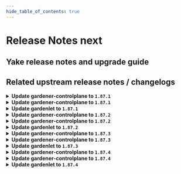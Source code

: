 ```yaml
---
hide_table_of_contents: true
---
```


# Release Notes next

## Yake release notes and upgrade guide

## Related upstream release notes / changelogs


<details>
<summary><b>Update gardener-controlplane to <code>1.87.1</code></b></summary>

# [gardener/gardener]

## 🐛 Bug Fixes

- `[OPERATOR]` A regression is fixed that led to unnecessary and repetitive updates in the `status.constraints[].last{Update,Transition}Time` fields of the shoot. In larger Gardener installations, these superfluous updates could have resulted in significant excess network traffic, particularly between the `gardener-apiserver` and the `gardenlet`s in the seeds. by @istvanballok [#9086]
- `[USER]` Fixed an issue which prevented project admins and viewers from creating read-only kubeconfigs (via the `shoots/viewerkubeconfig` subresource). by @petersutter [#9083]

## Docker Images
- admission-controller: `europe-docker.pkg.dev/gardener-project/releases/gardener/admission-controller:v1.87.1`
- apiserver: `europe-docker.pkg.dev/gardener-project/releases/gardener/apiserver:v1.87.1`
- controller-manager: `europe-docker.pkg.dev/gardener-project/releases/gardener/controller-manager:v1.87.1`
- gardenlet: `europe-docker.pkg.dev/gardener-project/releases/gardener/gardenlet:v1.87.1`
- node-agent: `europe-docker.pkg.dev/gardener-project/releases/gardener/node-agent:v1.87.1`
- operator: `europe-docker.pkg.dev/gardener-project/releases/gardener/operator:v1.87.1`
- resource-manager: `europe-docker.pkg.dev/gardener-project/releases/gardener/resource-manager:v1.87.1`
- scheduler: `europe-docker.pkg.dev/gardener-project/releases/gardener/scheduler:v1.87.1`


</details>

<details>
<summary><b>Update gardener-controlplane to <code>1.87.1</code></b></summary>

# [gardener/gardener]

## 🐛 Bug Fixes

- `[OPERATOR]` A regression is fixed that led to unnecessary and repetitive updates in the `status.constraints[].last{Update,Transition}Time` fields of the shoot. In larger Gardener installations, these superfluous updates could have resulted in significant excess network traffic, particularly between the `gardener-apiserver` and the `gardenlet`s in the seeds. by @istvanballok [#9086]
- `[USER]` Fixed an issue which prevented project admins and viewers from creating read-only kubeconfigs (via the `shoots/viewerkubeconfig` subresource). by @petersutter [#9083]

## Docker Images
- admission-controller: `europe-docker.pkg.dev/gardener-project/releases/gardener/admission-controller:v1.87.1`
- apiserver: `europe-docker.pkg.dev/gardener-project/releases/gardener/apiserver:v1.87.1`
- controller-manager: `europe-docker.pkg.dev/gardener-project/releases/gardener/controller-manager:v1.87.1`
- gardenlet: `europe-docker.pkg.dev/gardener-project/releases/gardener/gardenlet:v1.87.1`
- node-agent: `europe-docker.pkg.dev/gardener-project/releases/gardener/node-agent:v1.87.1`
- operator: `europe-docker.pkg.dev/gardener-project/releases/gardener/operator:v1.87.1`
- resource-manager: `europe-docker.pkg.dev/gardener-project/releases/gardener/resource-manager:v1.87.1`
- scheduler: `europe-docker.pkg.dev/gardener-project/releases/gardener/scheduler:v1.87.1`


</details>

<details>
<summary><b>Update gardenlet to <code>1.87.1</code></b></summary>

# [gardener/gardener]

## 🐛 Bug Fixes

- `[OPERATOR]` A regression is fixed that led to unnecessary and repetitive updates in the `status.constraints[].last{Update,Transition}Time` fields of the shoot. In larger Gardener installations, these superfluous updates could have resulted in significant excess network traffic, particularly between the `gardener-apiserver` and the `gardenlet`s in the seeds. by @istvanballok [#9086]
- `[USER]` Fixed an issue which prevented project admins and viewers from creating read-only kubeconfigs (via the `shoots/viewerkubeconfig` subresource). by @petersutter [#9083]

## Docker Images
- admission-controller: `europe-docker.pkg.dev/gardener-project/releases/gardener/admission-controller:v1.87.1`
- apiserver: `europe-docker.pkg.dev/gardener-project/releases/gardener/apiserver:v1.87.1`
- controller-manager: `europe-docker.pkg.dev/gardener-project/releases/gardener/controller-manager:v1.87.1`
- gardenlet: `europe-docker.pkg.dev/gardener-project/releases/gardener/gardenlet:v1.87.1`
- node-agent: `europe-docker.pkg.dev/gardener-project/releases/gardener/node-agent:v1.87.1`
- operator: `europe-docker.pkg.dev/gardener-project/releases/gardener/operator:v1.87.1`
- resource-manager: `europe-docker.pkg.dev/gardener-project/releases/gardener/resource-manager:v1.87.1`
- scheduler: `europe-docker.pkg.dev/gardener-project/releases/gardener/scheduler:v1.87.1`


</details>

<details>
<summary><b>Update gardener-controlplane to <code>1.87.2</code></b></summary>

# [gardener/gardener]

## 🐛 Bug Fixes

- `[USER]` The `worker.gardener.cloud/kubernetes-version` is now correctly maintained as label on `Node`s (instead of an annotation) when the `UseGardenerNodeAgent` feature gate is turned on. by @rfranzke [#9111]

## Docker Images
- gardener: `europe-docker.pkg.dev/gardener-project/releases/gardener/admission-controller:v1.87.2`
- gardener: `europe-docker.pkg.dev/gardener-project/releases/gardener/apiserver:v1.87.2`
- gardener: `europe-docker.pkg.dev/gardener-project/releases/gardener/controller-manager:v1.87.2`
- gardener: `europe-docker.pkg.dev/gardener-project/releases/gardener/gardenlet:v1.87.2`
- gardener: `europe-docker.pkg.dev/gardener-project/releases/gardener/node-agent:v1.87.2`
- gardener: `europe-docker.pkg.dev/gardener-project/releases/gardener/operator:v1.87.2`
- gardener: `europe-docker.pkg.dev/gardener-project/releases/gardener/resource-manager:v1.87.2`
- gardener: `europe-docker.pkg.dev/gardener-project/releases/gardener/scheduler:v1.87.2`


</details>

<details>
<summary><b>Update gardener-controlplane to <code>1.87.2</code></b></summary>

# [gardener/gardener]

## 🐛 Bug Fixes

- `[USER]` The `worker.gardener.cloud/kubernetes-version` is now correctly maintained as label on `Node`s (instead of an annotation) when the `UseGardenerNodeAgent` feature gate is turned on. by @rfranzke [#9111]

## Docker Images
- gardener: `europe-docker.pkg.dev/gardener-project/releases/gardener/admission-controller:v1.87.2`
- gardener: `europe-docker.pkg.dev/gardener-project/releases/gardener/apiserver:v1.87.2`
- gardener: `europe-docker.pkg.dev/gardener-project/releases/gardener/controller-manager:v1.87.2`
- gardener: `europe-docker.pkg.dev/gardener-project/releases/gardener/gardenlet:v1.87.2`
- gardener: `europe-docker.pkg.dev/gardener-project/releases/gardener/node-agent:v1.87.2`
- gardener: `europe-docker.pkg.dev/gardener-project/releases/gardener/operator:v1.87.2`
- gardener: `europe-docker.pkg.dev/gardener-project/releases/gardener/resource-manager:v1.87.2`
- gardener: `europe-docker.pkg.dev/gardener-project/releases/gardener/scheduler:v1.87.2`


</details>

<details>
<summary><b>Update gardenlet to <code>1.87.2</code></b></summary>

# [gardener/gardener]

## 🐛 Bug Fixes

- `[USER]` The `worker.gardener.cloud/kubernetes-version` is now correctly maintained as label on `Node`s (instead of an annotation) when the `UseGardenerNodeAgent` feature gate is turned on. by @rfranzke [#9111]

## Docker Images
- gardener: `europe-docker.pkg.dev/gardener-project/releases/gardener/admission-controller:v1.87.2`
- gardener: `europe-docker.pkg.dev/gardener-project/releases/gardener/apiserver:v1.87.2`
- gardener: `europe-docker.pkg.dev/gardener-project/releases/gardener/controller-manager:v1.87.2`
- gardener: `europe-docker.pkg.dev/gardener-project/releases/gardener/gardenlet:v1.87.2`
- gardener: `europe-docker.pkg.dev/gardener-project/releases/gardener/node-agent:v1.87.2`
- gardener: `europe-docker.pkg.dev/gardener-project/releases/gardener/operator:v1.87.2`
- gardener: `europe-docker.pkg.dev/gardener-project/releases/gardener/resource-manager:v1.87.2`
- gardener: `europe-docker.pkg.dev/gardener-project/releases/gardener/scheduler:v1.87.2`


</details>

<details>
<summary><b>Update gardener-controlplane to <code>1.87.3</code></b></summary>

# [gardener/gardener]

## 🐛 Bug Fixes

- `[USER]` The `kube-apiserver` deployment is annotated to mark the completion of labeling the resources for encrytion so that this step is not repeated in case the "label removal" step fails and resources are partially without the label. by @shafeeqes [#9148]
- `[OPERATOR]` A bug has been fixed which was preventing `valitail` systemd services on shoot workers from starting when the `UseGardenerNodeAgent` feature gate is enabled. by @oliver-goetz [#9150]
## 🏃 Others

- `[OPERATOR]` `nginx-ingress-controller` image is updated to `v1.9.6`. by @shafeeqes [#9133]

## Docker Images
- admission-controller: `europe-docker.pkg.dev/gardener-project/releases/gardener/admission-controller:v1.87.3`
- apiserver: `europe-docker.pkg.dev/gardener-project/releases/gardener/apiserver:v1.87.3`
- controller-manager: `europe-docker.pkg.dev/gardener-project/releases/gardener/controller-manager:v1.87.3`
- gardenlet: `europe-docker.pkg.dev/gardener-project/releases/gardener/gardenlet:v1.87.3`
- node-agent: `europe-docker.pkg.dev/gardener-project/releases/gardener/node-agent:v1.87.3`
- operator: `europe-docker.pkg.dev/gardener-project/releases/gardener/operator:v1.87.3`
- resource-manager: `europe-docker.pkg.dev/gardener-project/releases/gardener/resource-manager:v1.87.3`
- scheduler: `europe-docker.pkg.dev/gardener-project/releases/gardener/scheduler:v1.87.3`


</details>

<details>
<summary><b>Update gardener-controlplane to <code>1.87.3</code></b></summary>

# [gardener/gardener]

## 🐛 Bug Fixes

- `[USER]` The `kube-apiserver` deployment is annotated to mark the completion of labeling the resources for encrytion so that this step is not repeated in case the "label removal" step fails and resources are partially without the label. by @shafeeqes [#9148]
- `[OPERATOR]` A bug has been fixed which was preventing `valitail` systemd services on shoot workers from starting when the `UseGardenerNodeAgent` feature gate is enabled. by @oliver-goetz [#9150]
## 🏃 Others

- `[OPERATOR]` `nginx-ingress-controller` image is updated to `v1.9.6`. by @shafeeqes [#9133]

## Docker Images
- admission-controller: `europe-docker.pkg.dev/gardener-project/releases/gardener/admission-controller:v1.87.3`
- apiserver: `europe-docker.pkg.dev/gardener-project/releases/gardener/apiserver:v1.87.3`
- controller-manager: `europe-docker.pkg.dev/gardener-project/releases/gardener/controller-manager:v1.87.3`
- gardenlet: `europe-docker.pkg.dev/gardener-project/releases/gardener/gardenlet:v1.87.3`
- node-agent: `europe-docker.pkg.dev/gardener-project/releases/gardener/node-agent:v1.87.3`
- operator: `europe-docker.pkg.dev/gardener-project/releases/gardener/operator:v1.87.3`
- resource-manager: `europe-docker.pkg.dev/gardener-project/releases/gardener/resource-manager:v1.87.3`
- scheduler: `europe-docker.pkg.dev/gardener-project/releases/gardener/scheduler:v1.87.3`


</details>

<details>
<summary><b>Update gardenlet to <code>1.87.3</code></b></summary>

# [gardener/gardener]

## 🐛 Bug Fixes

- `[USER]` The `kube-apiserver` deployment is annotated to mark the completion of labeling the resources for encrytion so that this step is not repeated in case the "label removal" step fails and resources are partially without the label. by @shafeeqes [#9148]
- `[OPERATOR]` A bug has been fixed which was preventing `valitail` systemd services on shoot workers from starting when the `UseGardenerNodeAgent` feature gate is enabled. by @oliver-goetz [#9150]
## 🏃 Others

- `[OPERATOR]` `nginx-ingress-controller` image is updated to `v1.9.6`. by @shafeeqes [#9133]

## Docker Images
- admission-controller: `europe-docker.pkg.dev/gardener-project/releases/gardener/admission-controller:v1.87.3`
- apiserver: `europe-docker.pkg.dev/gardener-project/releases/gardener/apiserver:v1.87.3`
- controller-manager: `europe-docker.pkg.dev/gardener-project/releases/gardener/controller-manager:v1.87.3`
- gardenlet: `europe-docker.pkg.dev/gardener-project/releases/gardener/gardenlet:v1.87.3`
- node-agent: `europe-docker.pkg.dev/gardener-project/releases/gardener/node-agent:v1.87.3`
- operator: `europe-docker.pkg.dev/gardener-project/releases/gardener/operator:v1.87.3`
- resource-manager: `europe-docker.pkg.dev/gardener-project/releases/gardener/resource-manager:v1.87.3`
- scheduler: `europe-docker.pkg.dev/gardener-project/releases/gardener/scheduler:v1.87.3`


</details>

<details>
<summary><b>Update gardener-controlplane to <code>1.87.4</code></b></summary>

# [gardener/gardener]

## 🏃 Others

- `[OPERATOR]` `gardener-node-agent` now terminates itself (leading to a restart of its `systemd` unit) in case it determines that the hostname of its node has changed. by @rfranzke [#9288]

## Docker Images
- admission-controller: `europe-docker.pkg.dev/gardener-project/releases/gardener/admission-controller:v1.87.4`
- apiserver: `europe-docker.pkg.dev/gardener-project/releases/gardener/apiserver:v1.87.4`
- controller-manager: `europe-docker.pkg.dev/gardener-project/releases/gardener/controller-manager:v1.87.4`
- gardenlet: `europe-docker.pkg.dev/gardener-project/releases/gardener/gardenlet:v1.87.4`
- node-agent: `europe-docker.pkg.dev/gardener-project/releases/gardener/node-agent:v1.87.4`
- operator: `europe-docker.pkg.dev/gardener-project/releases/gardener/operator:v1.87.4`
- resource-manager: `europe-docker.pkg.dev/gardener-project/releases/gardener/resource-manager:v1.87.4`
- scheduler: `europe-docker.pkg.dev/gardener-project/releases/gardener/scheduler:v1.87.4`


</details>

<details>
<summary><b>Update gardener-controlplane to <code>1.87.4</code></b></summary>

# [gardener/gardener]

## 🏃 Others

- `[OPERATOR]` `gardener-node-agent` now terminates itself (leading to a restart of its `systemd` unit) in case it determines that the hostname of its node has changed. by @rfranzke [#9288]

## Docker Images
- admission-controller: `europe-docker.pkg.dev/gardener-project/releases/gardener/admission-controller:v1.87.4`
- apiserver: `europe-docker.pkg.dev/gardener-project/releases/gardener/apiserver:v1.87.4`
- controller-manager: `europe-docker.pkg.dev/gardener-project/releases/gardener/controller-manager:v1.87.4`
- gardenlet: `europe-docker.pkg.dev/gardener-project/releases/gardener/gardenlet:v1.87.4`
- node-agent: `europe-docker.pkg.dev/gardener-project/releases/gardener/node-agent:v1.87.4`
- operator: `europe-docker.pkg.dev/gardener-project/releases/gardener/operator:v1.87.4`
- resource-manager: `europe-docker.pkg.dev/gardener-project/releases/gardener/resource-manager:v1.87.4`
- scheduler: `europe-docker.pkg.dev/gardener-project/releases/gardener/scheduler:v1.87.4`


</details>

<details>
<summary><b>Update gardenlet to <code>1.87.4</code></b></summary>

# [gardener/gardener]

## 🏃 Others

- `[OPERATOR]` `gardener-node-agent` now terminates itself (leading to a restart of its `systemd` unit) in case it determines that the hostname of its node has changed. by @rfranzke [#9288]

## Docker Images
- admission-controller: `europe-docker.pkg.dev/gardener-project/releases/gardener/admission-controller:v1.87.4`
- apiserver: `europe-docker.pkg.dev/gardener-project/releases/gardener/apiserver:v1.87.4`
- controller-manager: `europe-docker.pkg.dev/gardener-project/releases/gardener/controller-manager:v1.87.4`
- gardenlet: `europe-docker.pkg.dev/gardener-project/releases/gardener/gardenlet:v1.87.4`
- node-agent: `europe-docker.pkg.dev/gardener-project/releases/gardener/node-agent:v1.87.4`
- operator: `europe-docker.pkg.dev/gardener-project/releases/gardener/operator:v1.87.4`
- resource-manager: `europe-docker.pkg.dev/gardener-project/releases/gardener/resource-manager:v1.87.4`
- scheduler: `europe-docker.pkg.dev/gardener-project/releases/gardener/scheduler:v1.87.4`


</details>
